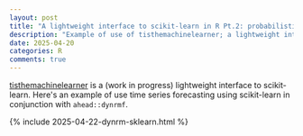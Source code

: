 ```yaml
---
layout: post
title: "A lightweight interface to scikit-learn in R Pt.2: probabilistic time series forecasting with ahead::dynrmf"
description: "Example of use of tisthemachinelearner; a lightweight interface to scikit-learn in R: probabilistic time series forecasting with ahead::dynrmf"
date: 2025-04-20
categories: R
comments: true
---
```


[tisthemachinelearner](https://docs.techtonique.net/tisthemachinelearner_r) is a  (work in progress) lightweight interface to scikit-learn. Here's an example of use time series forecasting using scikit-learn in conjunction with   `ahead::dynrmf`.

{% include 2025-04-22-dynrm-sklearn.html %}